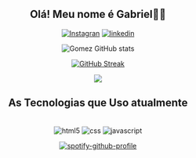 <div align="center">
  
## Olá! Meu nome é Gabriel👋👋


[![Instagran](https://img.shields.io/badge/Instagram-E4405F?style=for-the-badge&logo=instagram&logoColor=white)](https://www.instagram.com/gomez_eh/) [![linkedin](https://img.shields.io/badge/LinkedIn-0077B5?style=for-the-badge&logo=linkedin&logoColor=white)](https://www.linkedin.com/in/gabriel-gomes-672464211/)
  
![Gomez GitHub stats](https://github-readme-stats.vercel.app/api?username=GomezXD5&show_icons=true&theme=dark)



<p align="left">
<a href="https://github.com/DenverCoder1/github-readme-streak-stats">
 
  [![GitHub Streak](https://github-readme-streak-stats.herokuapp.com/?user=GomezXD5&theme=neon-dark)](https://git.io/streak-stats)
  
</a>
  <a href="https://wakatime.com/@GOMEZXD5">
  <img src="https://github-readme-stats.vercel.app/api/wakatime?username=@GOMEZXD5&theme=tokyonight"/>
</a>
</p>


## As Tecnologias que Uso atualmente

<div style="display: inline_block"><br/>
  <img align="center" alt="html5" src="https://img.shields.io/badge/HTML5-E34F26?style=for-the-badge&logo=html5&logoColor=white" />
  <img align="center" alt="css" src="https://img.shields.io/badge/CSS3-1572B6?style=for-the-badge&logo=css3&logoColor=white" />
  <img align="center" alt="javascript" src="https://img.shields.io/badge/JavaScript-323330?style=for-the-badge&logo=javascript&logoColor=F7DF1E" />
  
  

</div>
 
  
  
 [![spotify-github-profile](https://spotify-github-profile.vercel.app/api/view?uid=31e3xmwls7q2pere7tp3d4q4jp2m&cover_image=true&theme=default)](https://spotify-github-profile.vercel.app/api/view?uid=31e3xmwls7q2pere7tp3d4q4jp2m&redirect=true)
